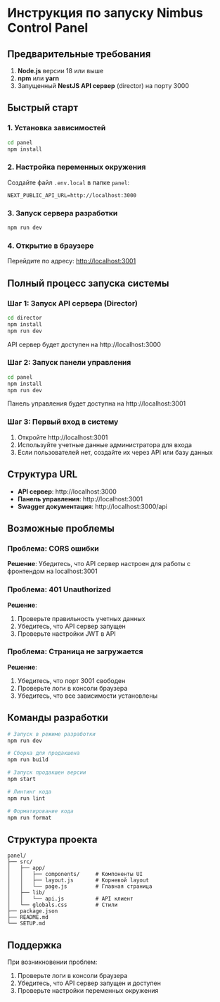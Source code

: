 # Инструкция по запуску Nimbus Control Panel

## Предварительные требования

1. **Node.js** версии 18 или выше
2. **npm** или **yarn**
3. Запущенный **NestJS API сервер** (director) на порту 3000

## Быстрый старт

### 1. Установка зависимостей
```bash
cd panel
npm install
```

### 2. Настройка переменных окружения
Создайте файл `.env.local` в папке `panel`:
```env
NEXT_PUBLIC_API_URL=http://localhost:3000
```

### 3. Запуск сервера разработки
```bash
npm run dev
```

### 4. Открытие в браузере
Перейдите по адресу: [http://localhost:3001](http://localhost:3001)

## Полный процесс запуска системы

### Шаг 1: Запуск API сервера (Director)
```bash
cd director
npm install
npm run dev
```
API сервер будет доступен на http://localhost:3000

### Шаг 2: Запуск панели управления
```bash
cd panel
npm install
npm run dev
```
Панель управления будет доступна на http://localhost:3001

### Шаг 3: Первый вход в систему
1. Откройте http://localhost:3001
2. Используйте учетные данные администратора для входа
3. Если пользователей нет, создайте их через API или базу данных

## Структура URL

- **API сервер**: http://localhost:3000
- **Панель управления**: http://localhost:3001
- **Swagger документация**: http://localhost:3000/api

## Возможные проблемы

### Проблема: CORS ошибки
**Решение**: Убедитесь, что API сервер настроен для работы с фронтендом на localhost:3001

### Проблема: 401 Unauthorized
**Решение**: 
1. Проверьте правильность учетных данных
2. Убедитесь, что API сервер запущен
3. Проверьте настройки JWT в API

### Проблема: Страница не загружается
**Решение**:
1. Убедитесь, что порт 3001 свободен
2. Проверьте логи в консоли браузера
3. Убедитесь, что все зависимости установлены

## Команды разработки

```bash
# Запуск в режиме разработки
npm run dev

# Сборка для продакшена
npm run build

# Запуск продакшен версии
npm start

# Линтинг кода
npm run lint

# Форматирование кода
npm run format
```

## Структура проекта

```
panel/
├── src/
│   ├── app/
│   │   ├── components/     # Компоненты UI
│   │   ├── layout.js       # Корневой layout
│   │   └── page.js         # Главная страница
│   ├── lib/
│   │   └── api.js          # API клиент
│   └── globals.css         # Стили
├── package.json
├── README.md
└── SETUP.md
```

## Поддержка

При возникновении проблем:
1. Проверьте логи в консоли браузера
2. Убедитесь, что API сервер запущен и доступен
3. Проверьте настройки переменных окружения
